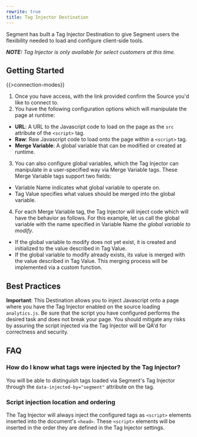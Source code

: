 ```yaml
---
rewrite: true
title: Tag Injector Destination
---
```


Segment has built a Tag Injector Destination to give Segment users the flexibility needed to load and configure client-side tools.

_**NOTE:** Tag Injector is only available for select customers at this time._

## Getting Started

{{>connection-modes}}

1. Once you have access, with the link provided confirm the Source you'd like to connect to.
2. You have the following configuration options which will manipulate the page at runtime:
  - **URL**: A URL to the Javascript code to load on the page as the `src` attribute of the `<script>` tag.
  - **Raw**: Raw Javascript code to load onto the page within a `<script>` tag.
  - **Merge Variable**: A global variable that can be modified or created at runtime.
3. You can also configure global variables, which the Tag Injector can manipulate in a user-specified way via Merge Variable tags. These Merge Variable tags support two fields:
  - Variable Name indicates what global variable to operate on.
  - Tag Value specifies what values should be merged into the global variable.
4. For each Merge Variable tag, the Tag Injector will inject code which will have the behavior as follows. For this example, let us call the global variable with the name specified in Variable Name _the global variable to modify_.
  - If the global variable to modify does not yet exist, it is created and initialized to the value described in Tag Value.
  - If the global variable to modify already exists, its value is merged with the value described in Tag Value. This merging process will be implemented via a custom function.


## Best Practices

**Important**: This Destination allows you to inject Javascript onto a page where you have the Tag Injector enabled on the source loading `analytics.js`. Be sure that the script you have configured performs the desired task and does not break your page. You should mitigate any risks by assuring the script injected via the Tag Injector will be QA'd for correctness and security.

## FAQ

### How do I know what tags were injected by the Tag Injector?

You will be able to distinguish tags loaded via Segment's Tag Injector through the `data-injected-by="segment"` attribute on the tag.

### Script injection location and ordering

The Tag Injector will always inject the configured tags as `<script>` elements inserted into the document's `<head>`. These `<script>` elements will be inserted in the order they are defined in the Tag Injector settings.
